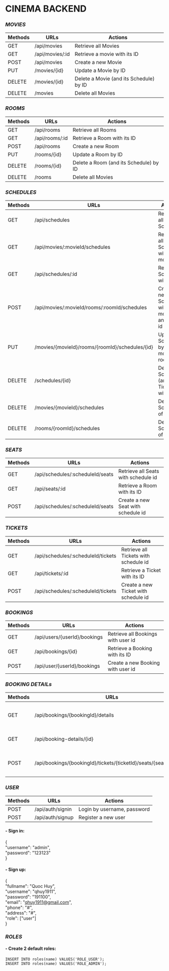 # CINEMA BACKEND

### *MOVIES*

| Methods | URLs            | Actions                                 |
|---------|-----------------|-----------------------------------------|
| GET     | /api/movies     | Retrieve all Movies                     |
| GET     | /api/movies/:id | Retrieve a movie with its ID            |
| POST    | /api/movies     | Create a new Movie                      |
| PUT     | /movies/{id}    | Update a Movie by ID                    |
| DELETE  | /movies/{id}    | Delete a Movie (and its Schedule) by ID |
| DELETE  | /movies         | Delete all Movies                       |

### *ROOMS*

| Methods | URLs           | Actions                                |
|---------|----------------|----------------------------------------|
| GET     | /api/rooms     | Retrieve all Rooms                     |
| GET     | /api/rooms/:id | Retrieve a Room with its ID            |
| POST    | /api/rooms     | Create a new Room                      |
| PUT     | /rooms/{id}    | Update a Room by ID                    |
| DELETE  | /rooms/{id}    | Delete a Room (and its Schedule) by ID |
| DELETE  | /rooms         | Delete all Movies                      |

### *SCHEDULES*

| Methods | URLs                                            | Actions                                         |
|---------|-------------------------------------------------|-------------------------------------------------|
| GET     | /api/schedules                                  | Retrieve all Schedules                          |
| GET     | /api/movies/:movieId/schedules                  | Retrieve all Schedules with movie id            |
| GET     | /api/schedules/:id                              | Retrieve a Schedule with its ID                 |
| POST    | /api/movies/:movieId/rooms/:roomId/schedules    | Create a new Schedule with movie id and room id |
| PUT     | /movies/{movieId}/rooms/{roomId}/schedules/{id} | Update a Schedule by id with movie, room id     |
| DELETE  | /schedules/{id}                                 | Delete a Schedule (and its Ticket) with id      |
| DELETE  | /movies/{movieId}/schedules                     | Delete all Schedules of a Movie                 |
| DELETE  | /rooms/{roomId}/schedules                       | Delete all Schedules of a Room                  |

### *SEATS*

| Methods | URLs                             | Actions                             |
|---------|----------------------------------|-------------------------------------|
| GET     | /api/schedules/:scheduleId/seats | Retrieve all Seats with schedule id |
| GET     | /api/seats/:id                   | Retrieve a Room with its ID         |
| POST    | /api/schedules/:scheduleId/seats | Create a new Seat with schedule id  |

### *TICKETS*

| Methods | URLs                               | Actions                               |
|---------|------------------------------------|---------------------------------------|
| GET     | /api/schedules/:scheduleId/tickets | Retrieve all Tickets with schedule id |
| GET     | /api/tickets/:id                   | Retrieve a Ticket with its ID         |
| POST    | /api/schedules/:scheduleId/tickets | Create a new Ticket with schedule id  |

### *BOOKINGS*

| Methods | URLs                         | Actions                            |
|---------|------------------------------|------------------------------------|
| GET     | /api/users/{userId}/bookings | Retrieve all Bookings with user id |
| GET     | /api/bookings/{id}           | Retrieve a Booking with its ID     |
| POST    | /api/user/{userId}/bookings  | Create a new Booking with user id  |

### *BOOKING DETAILs*

| Methods | URLs                                                                | Actions                                                   |
|---------|---------------------------------------------------------------------|-----------------------------------------------------------|
| GET     | /api/bookings/{bookingId}/details                                   | Retrieve all BookingDetails with booking id               |
| GET     | /api/booking-details/{id}                                           | Retrieve a BookingDetails with its ID                     |
| POST    | /api/bookings/{bookingId}/tickets/{ticketId}/seats/{seatId}/details | Create a new BookingDetails with booking, ticket, seat id |

### *USER*

| Methods | URLs             | Actions                     |
|---------|------------------|-----------------------------|
| POST    | /api/auth/signin | Login by username, password |
| POST    | /api/auth/signup | Register a new user         |

#### - Sign in:

{<br/>
    "username": "admin",<br/>
    "password": "123123"<br/>
}<br/>

#### - Sign up:

{<br/>
    "fullname": "Quoc Huy",<br/>
    "username": "qhuy1911",<br/>
    "password": "191100",<br/>
    "email": "qhuy1911@gmail.com",<br/>
    "phone": "#",<br/>
    "address": "#",<br/>
    "role": ["user"]<br/>
}<br/>

### *ROLES*

#### - Create 2 default roles:
    INSERT INTO roles(name) VALUES('ROLE_USER');
    INSERT INTO roles(name) VALUES('ROLE_ADMIN');